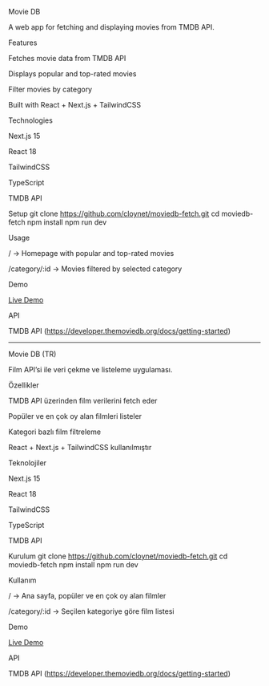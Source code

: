 Movie DB

A web app for fetching and displaying movies from TMDB API.

Features

Fetches movie data from TMDB API

Displays popular and top-rated movies

Filter movies by category

Built with React + Next.js + TailwindCSS

Technologies

Next.js 15

React 18

TailwindCSS

TypeScript

TMDB API

Setup
git clone https://github.com/cloynet/moviedb-fetch.git
cd moviedb-fetch
npm install
npm run dev

Usage

/ → Homepage with popular and top-rated movies

/category/:id → Movies filtered by selected category

Demo

[Live Demo](https://fetch-project-six.vercel.app/)

API

TMDB API (https://developer.themoviedb.org/docs/getting-started)

---

Movie DB (TR)

Film API’si ile veri çekme ve listeleme uygulaması.

Özellikler

TMDB API üzerinden film verilerini fetch eder

Popüler ve en çok oy alan filmleri listeler

Kategori bazlı film filtreleme

React + Next.js + TailwindCSS kullanılmıştır

Teknolojiler

Next.js 15

React 18

TailwindCSS

TypeScript

TMDB API

Kurulum
git clone https://github.com/cloynet/moviedb-fetch.git
cd moviedb-fetch
npm install
npm run dev

Kullanım

/ → Ana sayfa, popüler ve en çok oy alan filmler

/category/:id → Seçilen kategoriye göre film listesi

Demo

[Live Demo](https://fetch-project-six.vercel.app/)

API

TMDB API (https://developer.themoviedb.org/docs/getting-started)

